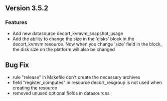 ## Version 3.5.2

### Features
- Add new datasource decort_kvmvm_snapshot_usage
- Add the ability to change the size in the 'disks' block in the decort_kvmvm resource. Now when you change 'size' field in the block, the disk size on the platform will also be changed

## Bug Fix
- rule "release" in Makefile don't create the necessary archives
- field "register_computes" in resource decort_resgroup is not used when creating the resource
- removed unused optional fields in datasources
